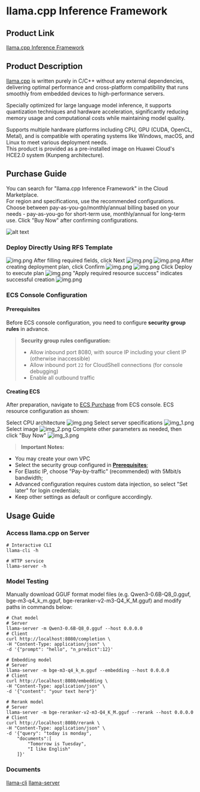 # llama.cpp Inference Framework
## Product Link
[llama.cpp Inference Framework](???)

## Product Description
[llama.cpp](https://github.com/ggml-org/llama.cpp) is written purely in C/C++ without any external dependencies, delivering optimal performance and cross-platform compatibility that runs smoothly from embedded devices to high-performance servers.

Specially optimized for large language model inference, it supports quantization techniques and hardware acceleration, significantly reducing memory usage and computational costs while maintaining model quality.

Supports multiple hardware platforms including CPU, GPU (CUDA, OpenCL, Metal), and is compatible with operating systems like Windows, macOS, and Linux to meet various deployment needs.<br>
This product is provided as a pre-installed image on Huawei Cloud's HCE2.0 system (Kunpeng architecture).

## Purchase Guide
You can search for "llama.cpp Inference Framework" in the Cloud Marketplace.<br>
For region and specifications, use the recommended configurations. Choose between pay-as-you-go/monthly/annual billing based on your needs - pay-as-you-go for short-term use, monthly/annual for long-term use. Click "Buy Now" after confirming configurations.

![alt text](./images/image.png)

### Deploy Directly Using RFS Template
![img.png](images/img1.png)
After filling required fields, click Next
![img.png](images/img2.png)
![img.png](images/img3.png)
After creating deployment plan, click Confirm
![img.png](images/img4.png)
![img.png](images/img5.png)
Click Deploy to execute plan
![img.png](images/img6.png)
"Apply required resource success" indicates successful creation
![img.png](images/img7.png)

### ECS Console Configuration
#### Prerequisites

Before ECS console configuration, you need to configure **security group rules** in advance.

> **Security group rules configuration:**
> - Allow inbound port 8080, with source IP including your client IP (otherwise inaccessible)
> - Allow inbound port `22` for CloudShell connections (for console debugging)
> - Enable all outbound traffic

#### Creating ECS

After preparation, navigate to [ECS Purchase](https://support.huaweicloud.com/qs-ecs/ecs_01_0103.html) from ECS console. ECS resource configuration as shown:

Select CPU architecture
![img.png](images/img8.png)
Select server specifications
![img_1.png](images/img_1.png)
Select image
![img_2.png](images/img_2.png)
Complete other parameters as needed, then click "Buy Now"
![img_3.png](images/img_3.png)

> **Important Notes:**
- You may create your own VPC
- Select the security group configured in [**Prerequisites**](#prerequisites);
- For Elastic IP, choose "Pay-by-traffic" (recommended) with 5Mbit/s bandwidth;
- Advanced configuration requires custom data injection, so select "Set later" for login credentials;
- Keep other settings as default or configure accordingly.

 ## Usage Guide
 
 ### Access llama.cpp on Server
```shell
# Interactive CLI
llama-cli -h

# HTTP service
llama-server -h
``` 

 ### Model Testing
Manually download GGUF format model files (e.g. Qwen3-0.6B-Q8_0.gguf, bge-m3-q4_k_m.gguf, bge-reranker-v2-m3-Q4_K_M.gguf) and modify paths in commands below:

```shell
# Chat model
# Server
llama-server -m Qwen3-0.6B-Q8_0.gguf --host 0.0.0.0
# Client
curl http://localhost:8080/completion \
-H "Content-Type: application/json" \
-d '{"prompt": "hello", "n_predict":12}'

# Embedding model
# Server
llama-server -m bge-m3-q4_k_m.gguf --embedding --host 0.0.0.0
# Client
curl http://localhost:8080/embedding \
-H "Content-Type: application/json" \
-d '{"content": "your text here"}'

# Rerank model
# Server
llama-server -m bge-reranker-v2-m3-Q4_K_M.gguf --rerank --host 0.0.0.0
# Client
curl http://localhost:8080/rerank \
-H "Content-Type: application/json" \
-d '{"query": "today is monday",
    "documents":[
        "Tomorrow is Tuesday",
        "I like English"
    ]}'
```

 ### Documents
 [llama-cli](https://github.com/ggml-org/llama.cpp/blob/master/tools/main/README.md)
 [llama-server](https://github.com/ggml-org/llama.cpp/blob/master/tools/server/README.md)